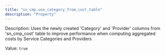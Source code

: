 ```yaml
---
title: "sn_cmp.use_category_from_cost_table"
description: "Property"
---
```


Description: Uses the newly created 'Category' and 'Provider' columns from 'sn_cmp_cost' table to improve performance when computing aggregated costs by Service Categories and Providers

Value: `true`